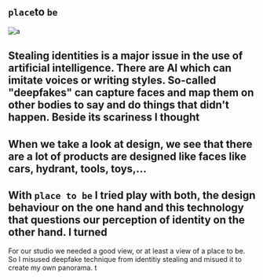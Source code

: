 ## `place`to `be`

![a](img/schwarzi.gif)


## Stealing identities is a major issue in the use of artificial intelligence. There are AI which can imitate voices or writing styles. So-called "deepfakes" can capture faces and map them on other bodies to say and do things that didn't happen. Beside its scariness I thought    
## When we take a look at design, we see that there are a lot of products are designed like faces like cars, hydrant, tools, toys,...   
## With `place to be` I tried play with both, the design behaviour on the one hand and this technology that questions our perception of identity on the other hand. I turned 

For our studio we needed a good view, or at least a view of a place to be. So I misused deepfake technique from identitiy stealing and misued it to create my own panorama. 
t 
